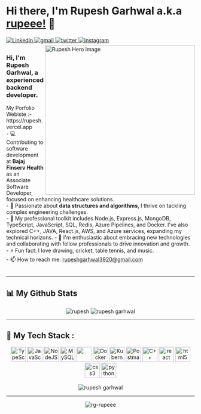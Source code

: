 # Hi there, I'm Rupesh Garhwal a.k.a [rupeee!](https://rupesh.vercel.app) 👋

<a href="https://www.linkedin.com/in/rupesh03" target="_blank">
<img src=https://img.shields.io/badge/linkedin-%231E77B5.svg?&style=for-the-badge&logo=linkedin&logoColor=white alt=Linkedin style="margin-bottom: 5px;" />
</a>
<a href="mailto:rupeshgarhwal3920@gmail.com?hl=en" target="_blank">
<img src=https://img.shields.io/badge/gmail-%23DC493C.svg?&style=for-the-badge&logo=gmail&logoColor=white alt=gmail style="margin-bottom: 5px;" />
</a>
<a href="https://twitter.com/GarhwalRupesh" target="_blank">
<img src=https://img.shields.io/badge/twitter-%23151111.svg?&style=for-the-badge&logo=x&logoColor=white alt=twitter style="margin-bottom: 5px;" />
</a> 
<a href="https://www.instagram.com/rupeee_itsme" target="_blank">
<img src=https://img.shields.io/badge/instagram-%23D62976.svg?&style=for-the-badge&logo=instagram&logoColor=white alt=instagram style="margin-bottom: 5px;" />
</a> 

<img alt="Rupesh Hero Image" align="right" src="https://res.cloudinary.com/dhrefvlrn/image/upload/v1697345106/MISC/qu4hacfucymx1hr4ndmo.webp" width="400px"/>

<h3>Hi, I'm Rupesh Garhwal, a <strong>experienced backend developer</strong>.</h3>
My Porfolio Webiste :- https://rupesh.vercel.app
<br />
- 💻 Contributing to software development at <strong>Bajaj Finserv Health</strong> as an Associate Software Developer, focused on enhancing healthcare solutions.<br/>
- 🔭 Passionate about <strong>data structures and algorithms</strong>, I thrive on tackling complex engineering challenges. <br/>
- 🌱 My professional toolkit includes Node.js, Express.js, MongoDB, TypeScript, JavaScript, SQL, Redis, Azure Pipelines, and Docker. I've also explored C++, JAVA, React.js, AWS, and Azure services, expanding my technical horizons. 
- 🤝 I'm enthusiastic about embracing new technologies and collaborating with fellow professionals to drive innovation and growth. <br/>
- ⚡ Fun fact: I love drawing, cricket, table tennis, and music.<br/>
- 📫 How to reach me: <a href="mailto:rupeshgarhwal3920@gmail.com"> rupeshgarhwal3920@gmail.com </a> <br/>
<br />

---

## 📊 My Github Stats
<p align="center">
 <img align="center" src="https://github-readme-streak-stats.herokuapp.com/?user=rg-rupeee&" alt="rupesh" />
 <img align="center" src="https://github-readme-stats.vercel.app/api?username=rg-rupeee&&show_icons=true&count_private=true" alt="rupesh garhwal" />
</p>

---

## 🚀 My Tech Stack :
<p align="center">
 <img src="https://img.icons8.com/color/48/000000/typescript.png" alt="TypeScript" width="40" height="40"/>
 <img src="https://img.icons8.com/color/48/000000/javascript.png" alt="JavaScript" width="40" height="40"/>
 <img src="https://img.icons8.com/color/48/000000/nodejs.png" width="40" height="40" alt="NodeJS" />
 <img src="https://img.icons8.com/ios/50/000000/mysql-logo.png" alt="MySQL" width="40" height="40"/> 
 <img src="https://img.icons8.com/color/48/000000/mongodb.png" width="40" height="40" />
 <img src="https://img.icons8.com/color/48/000000/docker.png" alt="Docker" width="40" height="40"/>
 <img src="https://img.icons8.com/color/48/000000/kubernetes.png" alt="Kubernetes" width="40" height="40"/>
 <img src="https://img.icons8.com/external-tal-revivo-color-tal-revivo/24/000000/external-postman-is-the-only-complete-api-development-environment-logo-color-tal-revivo.png" alt="Postman" width="40" height="40"/>
 <img src="https://img.icons8.com/color/48/000000/c-plus-plus-logo.png"  alt="C++" width="40" height="40"/>
 <img src="https://img.icons8.com/color/40/000000/python.png" alt="react" width="40" height="40"/>
 <img src="https://img.icons8.com/color/48/000000/html-5.png" alt="html5" width="40" height="40"/>
 <img src="https://img.icons8.com/color/48/000000/css3.png" alt="css3" width="40" height="40"/> 
 <img src="https://img.icons8.com/ultraviolet/40/000000/react.png" alt="python" width="40" height="40"/> 
</p>
<p align="center"><img align="center" src="https://github-readme-stats.vercel.app/api/top-langs?username=rg-rupeee&show_icons=true&locale=en&layout=compact" alt="rupesh garhwal" /></p>

---
  
<p align="center"> <img src="https://komarev.com/ghpvc/?username=rg-rupeee&label=Profile%20views&color=0e75b6&style=flat" alt="rg-rupeee" /> </p>
